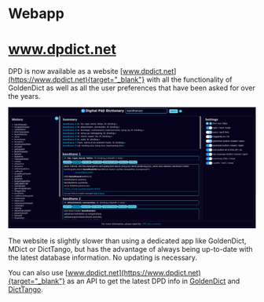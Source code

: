 # Webapp

# www.dpdict.net

DPD is now available as a website [www.dpdict.net](https://www.dpdict.net){target="_blank"} with all the functionality of GoldenDict as well as all the user preferences that have been asked for over the years.

![website full page](../pics/dpdict.net/dpdict_fullapge.png)

The website is slightly slower than using a dedicated app like GoldenDict, MDict or DictTango, but has the advantage of always being up-to-date with the latest database information. No updating is necessary.

You can also use [www.dpdict.net](https://www.dpdict.net){target="_blank"} as an API to get the latest DPD info in [GoldenDict](api_goldendict.md) and [DictTango](api_dicttango.md).
